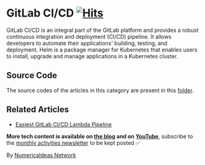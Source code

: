 # GitLab CI/CD&nbsp;[![Hits](https://hits.seeyoufarm.com/api/count/incr/badge.svg?url=https%3A%2F%2Fgithub.com%2Fnumerica-ideas%2Fcommunity%2Ftree%2Fmaster%2Fgitlab-ci-cd&count_bg=%2379C83D&title_bg=%23555555&icon=&icon_color=%23E7E7E7&title=hits&edge_flat=false)](https://blog.numericaideas.com/tag/gitlab-ci-cd)

GitLab CI/CD is an integral part of the GitLab platform and provides a robust continuous integration and deployment (CI/CD) pipeline. It allows developers to automate their applications' building, testing, and deployment. Helm is a package manager for Kubernetes that enables users to install, upgrade and manage applications in a Kubernetes cluster.

## Source Code
The source codes of the articles in this category are present in this [folder](./).

## Related Articles
<!-- TAG-POSTS-LIST:START -->
- [Easiest GitLab CI/CD Lambda Pipeline](https://blog.numericaideas.com/easiest-gitlab-cicd-lambda-pipeline/)
<!-- TAG-POSTS-LIST:END -->

**More tech content is available on [the blog](https://blog.numericaideas.com) and on [YouTube](https://www.youtube.com/@numericaideas/channels?sub_confirmation=1)**, subscribe to the [monthly activities newsletter](https://news.numericaideas.com) to be kept posted ✅

By [NumericaIdeas Network](https://numericaideas.com)

